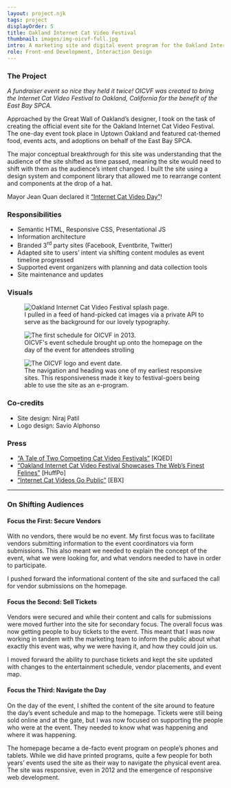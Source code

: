 ```yaml
---
layout: project.njk
tags: project
displayOrder: 5
title: Oakland Internet Cat Video Festival
thumbnail: images/img-oicvf-full.jpg
intro: A marketing site and digital event program for the Oakland Internet Cat Video Festival on behalf of the Great Wall of Oakland and the East Bay SPCA.
role: Front-end Development, Interaction Design
---
```


### The Project

_A fundraiser event so nice they held it twice! OICVF was created to bring the Internet Cat Video Festival to Oakland, California for the benefit of the East Bay SPCA._

Approached by the Great Wall of Oakland’s designer, I took on the task of creating the official event site for the Oakland Internet Cat Video Festival. The one-day event took place in Uptown Oakland and featured cat-themed food, events acts, and adoptions on behalf of the East Bay SPCA.

The major conceptual breakthrough for this site was understanding that the audience of the site shifted as time passed, meaning the site would need to shift with them as the audience’s intent changed. I built the site using a design system and component library that allowed me to rearrange content and components at the drop of a hat.

Mayor Jean Quan declared it <a href="https://www.kqed.org/arts/10135685">“Internet Cat Video Day”</a>!

### Responsibilities

- Semantic HTML, Responsive CSS, Presentational JS
- Information architecture
- Branded 3<sup>rd</sup> party sites (Facebook, Eventbrite, Twitter)
- Adapted site to users’ intent via shifting content modules as event timeline progressed
- Supported event organizers with planning and data collection tools
- Site maintenance and updates

### Visuals

<div class="visuals">

<figure>
  <img src="/images/img-oicvf-splash.jpg" alt="Oakland Internet Cat Video Festival splash page.">
  <figcaption>I pulled in a feed of hand-picked cat images via a private API to serve as the background for our lovely typography.</figcaption>
</figure>

<figure>
  <img src="/images/img-oicvf-schedule.jpg" alt="The first schedule for OICVF in 2013.">
  <figcaption>OICVF's event schedule brought up onto the homepage on the day of the event for attendees strolling </figcaption>
</figure>

<figure>
  <img src="/images/img-oicvf-home.jpg" alt="The OICVF logo and event date.">
  <figcaption>The navigation and heading was one of my earliest responsive sites. This responsiveness made it key to festival-goers being able to use the site as an e-program.</figcaption>
</figure>

</div>

### Co-credits

- Site design: Niraj Patil
- Logo design: Savio Alphonso

### Press

- <a href="https://www.kqed.org/arts/10135685" rel="external">&ldquo;A Tale of Two Competing Cat Video Festivals&rdquo;</a> [KQED]
- <a href="https://www.huffingtonpost.com/2013/03/28/oakland-internet-cat-video-film-festival_n_2972662.html" rel="external">&ldquo;Oakland Internet Cat Video Festival Showcases The Web’s Finest Felines&rdquo;</a> [HuffPo]
- <a href="https://www.eastbayexpress.com/oakland/internet-cat-videos-go-public/Content?oid=3541423">&ldquo;Internet Cat Videos Go Public&rdquo;</a> [EBX]

---

### On Shifting Audiences

#### Focus the First: Secure Vendors

With no vendors, there would be no event. My first focus was to facilitate vendors submitting information to the event coordinators via form submissions. This also meant we needed to explain the concept of the event, what we were looking for, and what vendors needed to have in order to participate.

I pushed forward the informational content of the site and surfaced the call for vendor submissions on the homepage.

#### Focus the Second: Sell Tickets

Vendors were secured and while their content and calls for submissions were moved further into the site for secondary focus. The overall focus was now getting people to buy tickets to the event. This meant that I was now working in tandem with the marketing team to inform the public about what exactly this event was, why we were having it, and how they could join us.

I moved forward the ability to purchase tickets and kept the site updated with changes to the entertainment schedule, vendor placements, and event map.

#### Focus the Third: Navigate the Day

On the day of the event, I shifted the content of the site around to feature the day’s event schedule and map to the homepage. Tickets were still being sold online and at the gate, but I was now focused on supporting the people who were at the event. They needed to know what was happening and where it was happening.

The homepage became a de-facto event program on people’s phones and tablets. While we did have printed programs, quite a few people for both years’ events used the site as their way to navigate the physical event area. The site was responsive, even in 2012 and the emergence of responsive web development.
